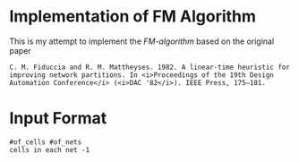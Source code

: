 # Implementation of FM Algorithm

This is my attempt to implement the *FM-algorithm* based on the original paper

    C. M. Fiduccia and R. M. Mattheyses. 1982. A linear-time heuristic for improving network partitions. In <i>Proceedings of the 19th Design Automation Conference</i> (<i>DAC '82</i>). IEEE Press, 175–181.

# Input Format

    #of_cells #of_nets
    cells in each net -1